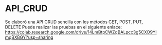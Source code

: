 # API_CRUD
Se elaboró una API CRUD sencilla con los métodos GET, POST, PUT, DELETE
Puede realizar las pruebas en el siguiente enlace: https://colab.research.google.com/drive/14LmBtpCWZqBALpcc3g5CXO9YImqBXBGY?usp=sharing
